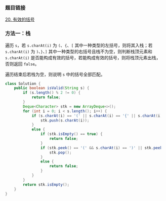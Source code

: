### 题目链接
[20. 有效的括号](https://leetcode.cn/problems/valid-parentheses)

### 方法一：栈
遍历 `s`，若 `s.charAt(i)` 为 `(`、`{`、`[` 其中一种类型的左括号，则将其入栈；若 `s.charAt(i)` 为 `)`、`}`、`]` 其中一种类型的右括号且栈不为空，则判断栈顶元素和 `s.charAt(i)` 是否能构成有效的括号，若能构成有效的括号，则将栈顶元素出栈，否则返回 `false`。

遍历结束后若栈为空，则说明 `s` 中的括号全部匹配。

```Java
class Solution {
    public boolean isValid(String s) {
        if (s.length() % 2 != 0) {
            return false;
        }
        Deque<Character> stk = new ArrayDeque<>();
        for (int i = 0; i < s.length(); i++) {
            if (s.charAt(i) == '(' || s.charAt(i) == '{' || s.charAt(i) == '[') {
                stk.push(s.charAt(i));
            }
            else {
                if (stk.isEmpty() == true) {
                    return false;
                }
                if (stk.peek() == '(' && s.charAt(i) == ')' || stk.peek() == '{' && s.charAt(i) == '}' || stk.peek() == '[' && s.charAt(i) == ']') {
                    stk.pop();
                }
                else {
                    return false;
                }
            }
        }
        return stk.isEmpty();
    }
}
```